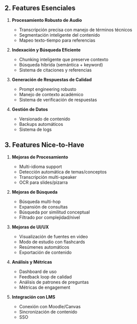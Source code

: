 ## 2. Features Esenciales

1. **Procesamiento Robusto de Audio**
   - Transcripción precisa con manejo de términos técnicos
   - Segmentación inteligente del contenido
   - Mapeo texto-tiempo para referencias

2. **Indexación y Búsqueda Eficiente**
   - Chunking inteligente que preserve contexto
   - Búsqueda híbrida (semántica + keyword)
   - Sistema de citaciones y referencias

3. **Generación de Respuestas de Calidad**
   - Prompt engineering robusto
   - Manejo de contexto académico
   - Sistema de verificación de respuestas

4. **Gestión de Datos**
   - Versionado de contenido
   - Backups automáticos
   - Sistema de logs

## 3. Features Nice-to-Have

1. **Mejoras de Procesamiento**
   - Multi-idioma support
   - Detección automática de temas/conceptos
   - Transcripción multi-speaker
   - OCR para slides/pizarra

2. **Mejoras de Búsqueda**
   - Búsqueda multi-hop
   - Expansión de consultas
   - Búsqueda por similitud conceptual
   - Filtrado por complejidad/nivel

3. **Mejoras de UI/UX**
   - Visualización de fuentes en video
   - Modo de estudio con flashcards
   - Resúmenes automáticos
   - Exportación de contenido

4. **Análisis y Métricas**
   - Dashboard de uso
   - Feedback loop de calidad
   - Análisis de patrones de preguntas
   - Métricas de engagement

5. **Integración con LMS**
   - Conexión con Moodle/Canvas
   - Sincronización de contenido
   - SSO